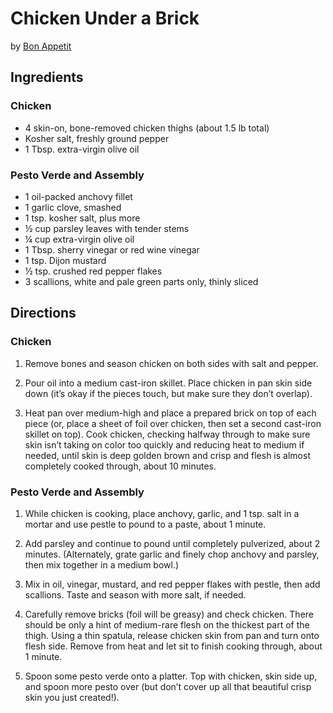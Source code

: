 # Chicken Under a Brick

by [Bon Appetit](https://www.bonappetit.com/recipe/chicken-under-a-brick-in-a-hurry)

## Ingredients

### Chicken

- 4 skin-on, bone-removed chicken thighs (about 1.5 lb total)
- Kosher salt, freshly ground pepper
- 1 Tbsp. extra-virgin olive oil

### Pesto Verde and Assembly

- 1 oil-packed anchovy fillet
- 1 garlic clove, smashed
- 1 tsp. kosher salt, plus more
- ½ cup parsley leaves with tender stems
- ¼ cup extra-virgin olive oil
- 1 Tbsp. sherry vinegar or red wine vinegar
- 1 tsp. Dijon mustard
- ½ tsp. crushed red pepper flakes
- 3 scallions, white and pale green parts only, thinly sliced

## Directions

### Chicken

1. Remove bones and season chicken on both sides with salt and pepper.

2. Pour oil into a medium cast-iron skillet. Place chicken in pan skin side down (it’s okay if the pieces touch, but make sure they don’t overlap).

3. Heat pan over medium-high and place a prepared brick on top of each piece (or, place a sheet of foil over chicken, then set a second cast-iron skillet on top). Cook chicken, checking halfway through to make sure skin isn’t taking on color too quickly and reducing heat to medium if needed, until skin is deep golden brown and crisp and flesh is almost completely cooked through, about 10 minutes.

### Pesto Verde and Assembly

1. While chicken is cooking, place anchovy, garlic, and 1 tsp. salt in a mortar and use pestle to pound to a paste, about 1 minute.

2. Add parsley and continue to pound until completely pulverized, about 2 minutes. (Alternately, grate garlic and finely chop anchovy and parsley, then mix together in a medium bowl.)

3. Mix in oil, vinegar, mustard, and red pepper flakes with pestle, then add scallions. Taste and season with more salt, if needed.

4. Carefully remove bricks (foil will be greasy) and check chicken. There should be only a hint of medium-rare flesh on the thickest part of the thigh. Using a thin spatula, release chicken skin from pan and turn onto flesh side. Remove from heat and let sit to finish cooking through, about 1 minute.

5. Spoon some pesto verde onto a platter. Top with chicken, skin side up, and spoon more pesto over (but don’t cover up all that beautiful crisp skin you just created!).
